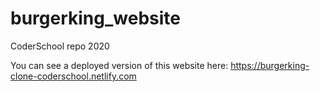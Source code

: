 # burgerking_website
CoderSchool repo 2020

You can see a deployed version of this website here: https://burgerking-clone-coderschool.netlify.com
